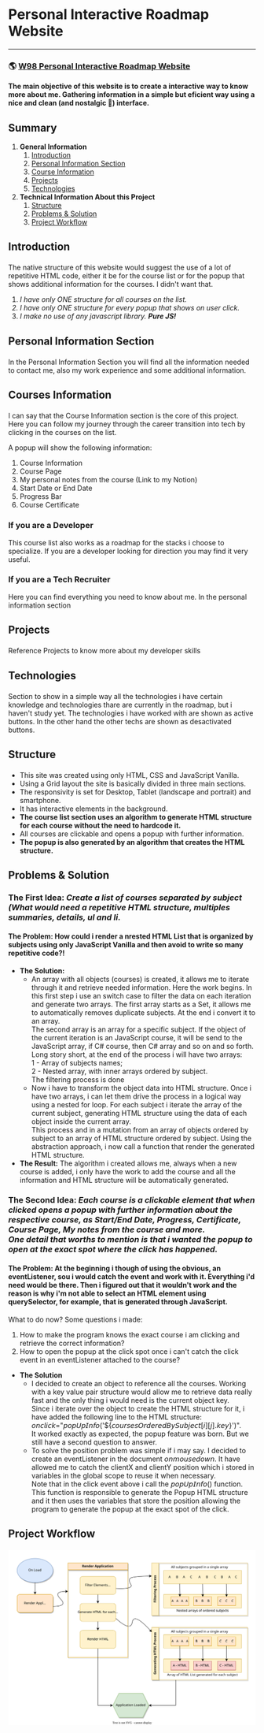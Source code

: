 # Personal Interactive Roadmap Website
-----
### 🌎 [W98 Personal Interactive Roadmap Website](https://holiv.github.io/interactive_roadmap/index.html)

<b>The main objective of this website is to create a interactive way to know more about me. Gathering information in a simple but eficient way using a nice and clean (and nostalgic 🥹) interface.</b>

## Summary
1. <b>General Information</b>
   1. <a href="#intro">Introduction</a>
   2. <a href="#personal_information">Personal Information Section</a>
   3. <a href="#courses_information">Course Information</a>
   4. <a href="#projects">Projects</a>
   5. <a href="#tech">Technologies</a>
2. <b>Technical Information About this Project</b>
   1. <a href="#structure">Structure</a>
   2. <a href="#problems">Problems & Solution</a>
   3. <a href="workflow">Project Workflow</a>
## <p id="intro">Introduction</p>
The native structure of this website would suggest the use of a lot of repetitive HTML code, either it be for the course list or for the popup that shows additional information for the courses. I didn't want that.

1. <i>I have only ONE structure for all courses on the list.
2. I have only ONE structure for every popup that shows on user click.
3. I make no use of any javascript library. <b>Pure JS!</b></i>

## <p id="personal_information"> Personal Information Section</p>
In the Personal Information Section you will find all the information needed to contact me, also my work experience and some additional information.

## <p id="#courses_information">Courses Information</p>
I can say that the Course Information section is the core of this project. Here you can follow my journey through the career transition into tech by clicking in the courses on the list.

A popup will show the following information:
1. Course Information
2. Course Page
3. My personal notes from the course (Link to my Notion)
4. Start Date or End Date
5. Progress Bar
6. Course Certificate

### If you are a Developer
This course list also works as a roadmap for the stacks i choose to specialize. If you are a developer looking for direction you may find it very useful. 

### If you are a Tech Recruiter
Here you can find everything you need to know about me. In the personal information section 

## <p id="#projects">Projects</p>
Reference Projects to know more about my developer skills

## <p id="#tech">Technologies</p>
Section to show in a simple way all the technologies i have certain knowledge and technologies thare are currently in the roadmap, but i haven't study yet. 
The technologies i have worked with are shown as active buttons. In the other hand the other techs are shown as desactivated buttons.

## <p id="#structure">Structure</p>
- This site was created using only HTML, CSS and JavaScript Vanilla.
- Using a Grid layout the site is basically divided in three main sections.
- The responsivity is set for Desktop, Tablet (landscape and portrait) and smartphone.
- It has interactive elements in the background. 
- <b>The course list section uses an algorithm to generate HTML structure for each course without the need to hardcode it.</b>
- All courses are clickable and opens a popup with further information.
- <b>The popup is also generated by an algorithm that creates the HTML structure.</b>

## <p id="#problems">Problems & Solution</p>

### The First Idea: <i>Create a list of courses separated by subject (What would need a repetitive HTML structure, multiples summaries, details, ul and li.</i>
   #### The Problem: How could i render a nrested HTML List that is organized by subjects using only JavaScript Vanilla and then avoid to write so many repetitive code?!
  - <b>The Solution:</b> 
    - An array with all objects (courses) is created, it allows me to iterate through it and retrieve needed information. Here the work begins. In this first step i use an switch case to filter the data on each iteration and generate two arrays. The first array starts as a Set, it allows me to automatically removes duplicate subjects. At the end i convert it to an array. <br>The second array is an array for a specific subject. If the object of the current iteration is an JavaScript course, it will be send to the JavaScript array, if C# course, then C# array and so on and so forth. <br>Long story short, at the end of the process i will have two arrays: <br>1 - Array of subjects names; <br>2 - Nested array, with inner arrays ordered by subject. <br>The filtering process is done
    - Now i have to transform the object data into HTML structure. Once i have two arrays, i can let them drive the process in a logical way using a nested for loop. For each subject i iterate the array of the current subject, generating HTML structure using the data of each object inside the current array. <br>This process and in a mutation from an array of objects ordered by subject to an array of HTML structure ordered by subject. Using the abstraction approach, i now call a function that render the generated HTML structure.
  - <b>The Result:</b> The algorithm i created allows me, always when a new course is added, i only have the work to add the course and all the information and HTML structure will be automatically generated.

### The Second Idea: <i>Each course is a clickable element that when clicked opens a popup with further information about the respective course, as Start/End Date, Progress, Certificate, Course Page, My notes from the course and more. <br>One detail that worths to mention is that i wanted the popup to open at the exact spot where the click has happened.</i>

#### The Problem: At the beginning i though of using the obvious, an eventListener, sou i would catch the event and work with it. Everything i'd need would be there. Then i figured out that it wouldn't work and the reason is why i'm not able to select an HTML element using querySelector, for example, that is generated through JavaScript.
What to do now? Some questions i made:
1. How to make the program knows the exact course i am clicking and retrieve the correct information?
2. How to open the popup at the click spot once i can't catch the click event in an eventListener attached to the course?

- <b>The Solution</b>
  - I decided to create an object to reference all the courses. Working with a key value pair structure would allow me to retrieve data really fast and the only thing i would need is the current object key. <br>Since i iterate over the object to create the HTML structure for it, i have added the following line to the HTML structure:<br> 𝘰𝘯𝘤𝘭𝘪𝘤𝘬="𝘱𝘰𝘱𝘜𝘱𝘐𝘯𝘧𝘰('${𝘤𝘰𝘶𝘳𝘴𝘦𝘴𝘖𝘳𝘥𝘦𝘳𝘦𝘥𝘉𝘺𝘚𝘶𝘣𝘫𝘦𝘤𝘵[𝘪][𝘫].𝘬𝘦𝘺}')".<br>It worked exactly as expected, the popup feature was born. But we still have a second question to answer.
  - To solve the position problem was simple if i may say. I decided to create an eventListener in the document 𝘰𝘯𝘮𝘰𝘶𝘴𝘦𝘥𝘰𝘸𝘯. It have allowed me to catch the clientX and clientY position which i stored in variables in the global scope to reuse it when necessary. <br>Note that in the click event above i call the 𝘱𝘰𝘱𝘜𝘱𝘐𝘯𝘧𝘰() function. This function is responsible to generate the Popup HTML structure and it then uses the variables that store the position allowing the program to generate the popup at the exact spot of the click.
  
## <p id="workflow">Project Workflow</p>
<img src="./src/img/Roadmap-Workflow.svg">